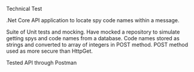 Technical Test

.Net Core API application to locate spy code names within a message.

Suite of Unit tests and mocking. Have mocked a repository to simulate getting spys and code names from a database. 
Code names stored as strings and converted to array of integers in POST method. POST method used as more secure than HttpGet.

Tested API through Postman
